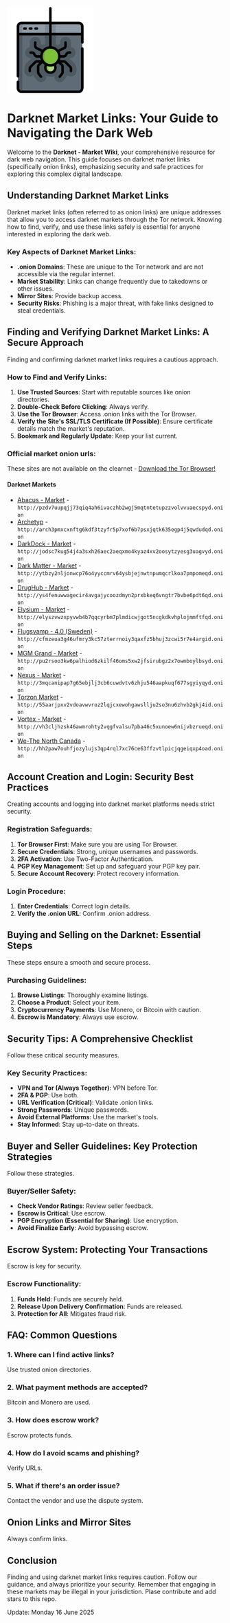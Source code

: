 <img src="/src/blank.webp" width="200">

# Darknet Market Links: Your Guide to Navigating the Dark Web

Welcome to the **Darknet - Market Wiki**, your comprehensive resource for dark web navigation. This guide focuses on darknet market links (specifically onion links), emphasizing security and safe practices for exploring this complex digital landscape.

## Understanding Darknet Market Links

Darknet market links (often referred to as onion links) are unique addresses that allow you to access darknet markets through the Tor network. Knowing how to find, verify, and use these links safely is essential for anyone interested in exploring the dark web.

### Key Aspects of Darknet Market Links:
-   **.onion Domains**: These are unique to the Tor network and are not accessible via the regular internet.
-   **Market Stability**: Links can change frequently due to takedowns or other issues.
-   **Mirror Sites**: Provide backup access.
-   **Security Risks**: Phishing is a major threat, with fake links designed to steal credentials.

## Finding and Verifying Darknet Market Links: A Secure Approach

Finding and confirming darknet market links requires a cautious approach.

### How to Find and Verify Links:
1.  **Use Trusted Sources**: Start with reputable sources like onion directories.
2.  **Double-Check Before Clicking**: Always verify.
3.  **Use the Tor Browser**: Access .onion links with the Tor Browser.
4.  **Verify the Site's SSL/TLS Certificate (If Possible)**: Ensure certificate details match the market's reputation.
5.  **Bookmark and Regularly Update**: Keep your list current.

### Official market onion urls:
These sites are not available on the clearnet - [Download the Tor Browser!](https://www.torproject.org/download/)

#### Darknet Markets

*   [Abacus - Market](http://pzdv7uupqjj73qiq4ah6ivaczhb2wgj5mqtntetupzzvolvvuaecspyd.onion) - `http://pzdv7uupqjj73qiq4ah6ivaczhb2wgj5mqtntetupzzvolvvuaecspyd.onion`
*   [Archetyp](@archetyp) - `http://arch3pmxcxnftg6kdf3tzyfr5p7xof6b7psxjqtk635egp4j5qwdudqd.onion`
*   [DarkDock - Market](http://jodsc7kug54j4a3sxh26aec2aeqxmo4kyaz4xv2oosytzyesg3uagvyd.onion) - `http://jodsc7kug54j4a3sxh26aec2aeqxmo4kyaz4xv2oosytzyesg3uagvyd.onion`
*   [Dark Matter - Market](http://ytbzy2nljonwcp76o4yyccmrv64ysbjejnwtnpumqcrlkoa7pmpomeqd.onion) - `http://ytbzy2nljonwcp76o4yyccmrv64ysbjejnwtnpumqcrlkoa7pmpomeqd.onion`
*   [DrugHub - Market](http://ys4fenuwwagecir4avgajycoozdmyn2prxbkeq6vngtr7bvbe6pdt6qd.onion) - `http://ys4fenuwwagecir4avgajycoozdmyn2prxbkeq6vngtr7bvbe6pdt6qd.onion`
*   [Elysium - Market](http://elyszvwzxpyvwb4b7qqcyrbm7plmdicwjgot5ncgkdkvhplojmmftfqd.onion) - `http://elyszvwzxpyvwb4b7qqcyrbm7plmdicwjgot5ncgkdkvhplojmmftfqd.onion`
*   [Flugsvamp - 4.0 (Sweden)](http://cfmzeua3g46ufmry3kc57zterrnoiy3qaxfz5bhuj3zcwi5r7e4argid.onion) - `http://cfmzeua3g46ufmry3kc57zterrnoiy3qaxfz5bhuj3zcwi5r7e4argid.onion`
*   [MGM Grand - Market](http://pu2rsoo3kw6palhiod6zkilf46oms5xw2jfsirubgz2x7owmboylbsyd.onion) - `http://pu2rsoo3kw6palhiod6zkilf46oms5xw2jfsirubgz2x7owmboylbsyd.onion`
*   [Nexus - Market](http://3mqcanipap7g65ebjlj3cb6cuwdvtv6zhju546aapkuqf677sgyiyqyd.onion) - `http://3mqcanipap7g65ebjlj3cb6cuwdvtv6zhju546aapkuqf677sgyiyqyd.onion`
*   [Torzon Market](http://55aarjpxv2vdoavwvroz2lqjcxewohgawsllju2so3nu6zhvb2gkj4id.onion) - `http://55aarjpxv2vdoavwvroz2lqjcxewohgawsllju2so3nu6zhvb2gkj4id.onion`
*   [Vortex - Market](http://vh3cljhzsk46awmrohty2vqgfvalsu7pba46c5xunoew6nijvbzrueqd.onion) - `http://vh3cljhzsk46awmrohty2vqgfvalsu7pba46c5xunoew6nijvbzrueqd.onion`
*   [We-The North Canada](http://hh2paw7ouhfjozylujs3qp4rql7xc76ce63ffzvtlpicjqgeiqxp4oad.onion) - `http://hh2paw7ouhfjozylujs3qp4rql7xc76ce63ffzvtlpicjqgeiqxp4oad.onion`

## Account Creation and Login: Security Best Practices

Creating accounts and logging into darknet market platforms needs strict security.

### Registration Safeguards:
1.  **Tor Browser First**: Make sure you are using Tor Browser.
2.  **Secure Credentials**: Strong, unique usernames and passwords.
3.  **2FA Activation**: Use Two-Factor Authentication.
4.  **PGP Key Management**: Set up and safeguard your PGP key pair.
5.  **Secure Account Recovery**: Protect recovery information.

### Login Procedure:
1.  **Enter Credentials**: Correct login details.
2.  **Verify the .onion URL**: Confirm .onion address.

## Buying and Selling on the Darknet: Essential Steps

These steps ensure a smooth and secure process.

### Purchasing Guidelines:
1.  **Browse Listings**: Thoroughly examine listings.
2.  **Choose a Product**: Select your item.
3.  **Cryptocurrency Payments**: Use Monero, or Bitcoin with caution.
4.  **Escrow is Mandatory**: Always use escrow.

## Security Tips: A Comprehensive Checklist

Follow these critical security measures.

### Key Security Practices:
-   **VPN and Tor (Always Together)**: VPN before Tor.
-   **2FA & PGP**: Use both.
-   **URL Verification (Critical)**: Validate .onion links.
-   **Strong Passwords**: Unique passwords.
-   **Avoid External Platforms**: Use the market's tools.
-   **Stay Informed**: Stay up-to-date on threats.

## Buyer and Seller Guidelines: Key Protection Strategies

Follow these strategies.

### Buyer/Seller Safety:
-   **Check Vendor Ratings**: Review seller feedback.
-   **Escrow is Critical**: Use escrow.
-   **PGP Encryption (Essential for Sharing)**: Use encryption.
-   **Avoid Finalize Early**: Avoid bypassing escrow.

## Escrow System: Protecting Your Transactions

Escrow is key for security.

### Escrow Functionality:
1.  **Funds Held**: Funds are securely held.
2.  **Release Upon Delivery Confirmation**: Funds are released.
3.  **Protection for All**: Mitigates fraud risk.

## FAQ: Common Questions

### 1. Where can I find active links?
Use trusted onion directories.

### 2. What payment methods are accepted?
Bitcoin and Monero are used.

### 3. How does escrow work?
Escrow protects funds.

### 4. How do I avoid scams and phishing?
Verify URLs.

### 5. What if there's an order issue?
Contact the vendor and use the dispute system.

## Onion Links and Mirror Sites

Always confirm links.

## Conclusion

Finding and using darknet market links requires caution. Follow our guidance, and always prioritize your security. Remember that engaging in these markets may be illegal in your jurisdiction.
Plase contribute and add stars to this repo.





Update:  Monday 16 June 2025